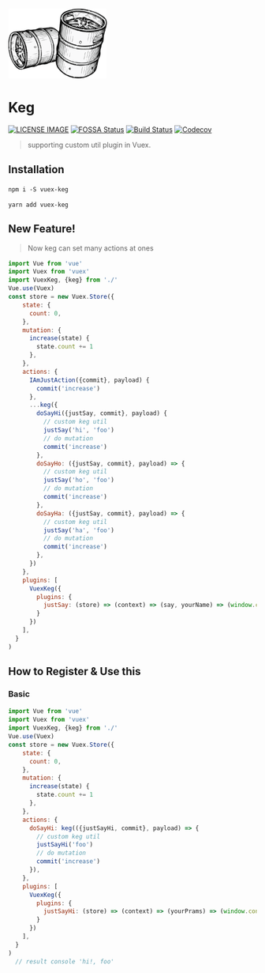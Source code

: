 ![intro](./media/intro.png)
# Keg

[![LICENSE IMAGE]](https://www.npmjs.org/package/vuex-keg)
[![FOSSA Status](https://app.fossa.io/api/projects/git%2Bgithub.com%2Fbichikim%2Fkeg.svg?type=shield)](https://app.fossa.io/projects/git%2Bgithub.com%2Fbichikim%2Fkeg?ref=badge_shield)
[![Build Status](https://travis-ci.org/bichikim/keg.svg?branch=master)](https://travis-ci.org/bichikim/keg)
[![Codecov](https://img.shields.io/codecov/c/github/bichikim/keg.svg)](https://codecov.io/github/bichikim/keg)



[NPM IMAGE]:http://img.shields.io/npm/v/vuex-keg.svg?style=shield
[NPM LINK]:https://www.npmjs.org/package/vuex-keg
[LICENSE IMAGE]:https://img.shields.io/npm/l/vuex-keg.svg
[PASSING]:https://circleci.com/gh/bichikim/keg.svg?style=shield&circle-tokrn=15b2464ef42b873445eae4ea8ac5726365199a3a
[PASSING LINK]: https://circleci.com/gh/bichikim/keg

> supporting custom util plugin in Vuex.

## Installation
``
npm i -S vuex-keg
``

``
yarn add vuex-keg
``

## New Feature!
> Now keg can set many actions at ones
```javascript
import Vue from 'vue'
import Vuex from 'vuex'
import VuexKeg, {keg} from './'
Vue.use(Vuex)
const store = new Vuex.Store({
    state: {
      count: 0,
    },
    mutation: {
      increase(state) {
        state.count += 1
      },
    },
    actions: {
      IAmJustAction({commit}, payload) {
        commit('increase')
      },
      ...keg({
        doSayHi({justSay, commit}, payload) {
          // custom keg util
          justSay('hi', 'foo')
          // do mutation
          commit('increase')
        },
        doSayHo: ({justSay, commit}, payload) => {
          // custom keg util
          justSay('ho', 'foo')
          // do mutation
          commit('increase')
        },
        doSayHa: ({justSay, commit}, payload) => {
          // custom keg util
          justSay('ha', 'foo')
          // do mutation
          commit('increase')
        },
      })
    },
    plugins: [
      VuexKeg({
        plugins: {
          justSay: (store) => (context) => (say, yourName) => (window.console.log(`${say}!`, yourName)),
        }
      })
    ],
  }
)
```

## How to Register & Use this
### Basic
```javascript
import Vue from 'vue'
import Vuex from 'vuex'
import VuexKeg, {keg} from './'
Vue.use(Vuex)
const store = new Vuex.Store({
    state: {
      count: 0,
    },
    mutation: {
      increase(state) {
        state.count += 1
      },
    },
    actions: {
      doSayHi: keg(({justSayHi, commit}, payload) => {
        // custom keg util
        justSayHi('foo')
        // do mutation
        commit('increase')
      }),
    },
    plugins: [
      VuexKeg({
        plugins: {
          justSayHi: (store) => (context) => (yourPrams) => (window.console.log('hi!', yourPrams)),
        }
      })
    ],
  }
)
  // result console 'hi!, foo'
```
